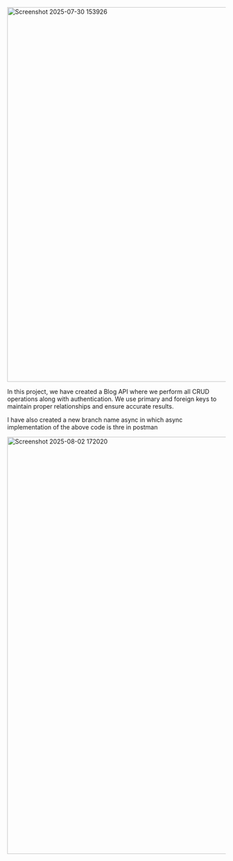 <img width="1897" height="864" alt="Screenshot 2025-07-30 153926" src="https://github.com/user-attachments/assets/5dbf4920-e8dd-415b-a025-4c6f803d9bb2" />


In this project, we have created a Blog API where we perform all CRUD operations along with authentication. We use primary and foreign keys to maintain proper relationships and ensure accurate results.

I have also created a new branch name async in which async implementation of the above code is thre in postman

<img width="1881" height="962" alt="Screenshot 2025-08-02 172020" src="https://github.com/user-attachments/assets/d7c7401c-1d47-4c71-b500-a919f9f5a502" />


